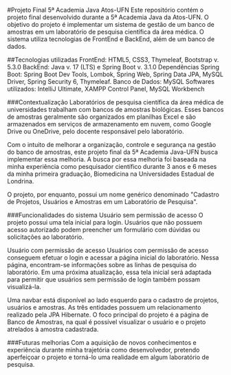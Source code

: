 #Projeto Final 5ª Academia Java Atos-UFN
Este repositório contém o projeto final desenvolvido durante a 5ª Academia Java da Atos-UFN. O objetivo do projeto é implementar um sistema de gestão de um banco de amostras em um laboratório de pesquisa científica da área médica. O sistema utiliza tecnologias de FrontEnd e BackEnd, além de um banco de dados.

##Tecnologias utilizadas
FrontEnd: HTML5, CSS3, Thymeleaf, Bootstrap v. 5.3.0
BackEnd: Java v. 17 (LTS) e Spring Boot v. 3.1.0
Dependências Spring Boot: Spring Boot Dev Tools, Lombok, Spring Web, Spring Data JPA, MySQL Driver, Spring Security 6, Thymeleaf.
Banco de Dados: MySQL
Softwares utilizados: IntelliJ Ultimate, XAMPP Control Panel, MySQL Workbench

###Contextualização
Laboratórios de pesquisa científica da área médica de universidades trabalham com bancos de amostras biológicas. Esses bancos de amostras geralmente são organizados em planilhas Excel e são armazenados em serviços de armazenamento em nuvem, como Google Drive ou OneDrive, pelo docente responsável pelo laboratório.

Com o intuito de melhorar a organização, controle e segurança na gestão do banco de amostras, este projeto final da 5ª Academia Java-UFN busca implementar essa melhoria. A busca por essa melhoria foi baseada na minha experiência como pesquisador científico durante 3 anos e 6 meses da minha primeira graduação, Biomedicina na Universidades Estadual de Londrina.

O projeto, por enquanto, possui um nome genérico denominado "Cadastro de Projetos, Usuários e Amostras em um Laboratório de Pesquisa".

###Funcionalidades do sistema
Usuário sem permissão de acesso
O projeto possui uma tela inicial para login. Usuários que não possuem acesso autorizado podem preencher um formulário com dúvidas ou solicitações ao laboratório.

Usuário com permissão de acesso
Usuários com permissão de acesso conseguem efetuar o login e acessar a página inicial do laboratório. Nessa página, encontram-se informações sobre as linhas de pesquisa do laboratório. Em uma próxima atualização, essa tela inicial será adaptada para permitir que usuários sem permissão de login também possam visualizá-la.

Uma navbar está disponível ao lado esquerdo para o cadastro de projetos, usuários e amostras. As três entidades possuem um relacionamento realizado pela JPA Hibernate. O foco principal do projeto é a página de Banco de Amostras, na qual é possível visualizar o usuário e o projeto atrelados à amostra cadastrada.

###Futuras melhorias
Com a aquisição de novos conhecimentos e experiência durante minha trajetória como desenvolvedor, pretendo aperfeiçoar o projeto e torná-lo uma realidade em algum laboratório de pesquisa.
